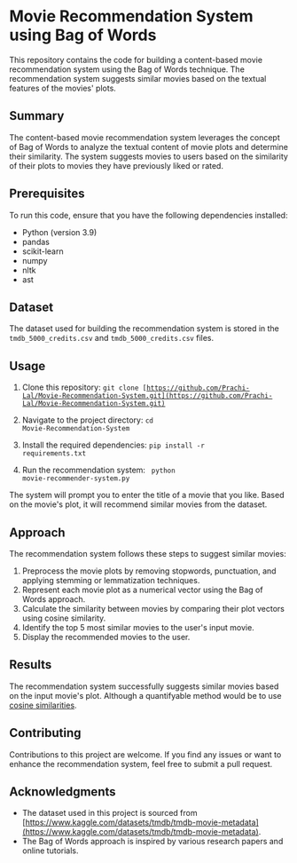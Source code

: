 # Movie Recommendation System using Bag of Words

This repository contains the code for building a content-based movie recommendation system using the Bag of Words technique. The recommendation system suggests similar movies based on the textual features of the movies' plots.

## Summary

The content-based movie recommendation system leverages the concept of Bag of Words to analyze the textual content of movie plots and determine their similarity. The system suggests movies to users based on the similarity of their plots to movies they have previously liked or rated.

## Prerequisites

To run this code, ensure that you have the following dependencies installed:

- Python (version 3.9)
- pandas
- scikit-learn
- numpy
- nltk
- ast

## Dataset

The dataset used for building the recommendation system is stored in the `tmdb_5000_credits.csv`  and <code>tmdb_5000_credits.csv</code>  files.

## Usage

1. Clone this repository:
<code>git clone [https://github.com/Prachi-Lal/Movie-Recommendation-System.git](https://github.com/Prachi-Lal/Movie-Recommendation-System.git)</code>

2. Navigate to the project directory:
<code>cd Movie-Recommendation-System</code>


3. Install the required dependencies:
<code>pip install -r requirements.txt</code>


4. Run the recommendation system:
<code> python movie-recommender-system.py</code>


The system will prompt you to enter the title of a movie that you like. Based on the movie's plot, it will recommend similar movies from the dataset.

## Approach

The recommendation system follows these steps to suggest similar movies:

1. Preprocess the movie plots by removing stopwords, punctuation, and applying stemming or lemmatization techniques.
2. Represent each movie plot as a numerical vector using the Bag of Words approach.
3. Calculate the similarity between movies by comparing their plot vectors using cosine similarity.
4. Identify the top 5 most similar movies to the user's input movie.
5. Display the recommended movies to the user.

## Results

The recommendation system successfully suggests similar movies based on the input movie's plot. Although a quantifyable method would be to use [cosine similarities](https://towardsdatascience.com/using-cosine-similarity-to-build-a-movie-recommendation-system-ae7f20842599#:~:text=Using%20the%20Cosine%20Similarity,-We%20will%20use&text=Mathematically%2C%20it%20measures%20the%20cosine,the%20items%20are%20100%25%20similar.). 

## Contributing

Contributions to this project are welcome. If you find any issues or want to enhance the recommendation system, feel free to submit a pull request.

## Acknowledgments

- The dataset used in this project is sourced from [https://www.kaggle.com/datasets/tmdb/tmdb-movie-metadata](https://www.kaggle.com/datasets/tmdb/tmdb-movie-metadata).
- The Bag of Words approach is inspired by various research papers and online tutorials.


